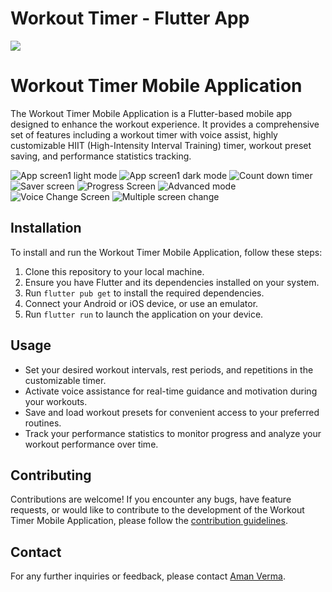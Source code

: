 
# Workout Timer - Flutter App

![](https://github.com/amanvermanbd11111/Advanced-Workout-timer.git)

# Workout Timer Mobile Application

The Workout Timer Mobile Application is a Flutter-based mobile app designed to enhance the workout experience. It provides a comprehensive set of features including a workout timer with voice assist, highly customizable HIIT (High-Intensity Interval Training) timer, workout preset saving, and performance statistics tracking.

![App screen1 light mode](./assets/images/1.png)
![App screen1 dark mode](./assets/images/2.png)
![Count down timer](./assets/images/3.png)
![Saver screen](./assets/images/4.png)
![Progress Screen](./assets/images/5.png)
![Advanced mode](./assets/images/6.png)
![Voice Change Screen](./assets/images/7.png)
![Multiple screen change ](./assets/images/8.png)


## Installation

To install and run the Workout Timer Mobile Application, follow these steps:

1. Clone this repository to your local machine.
2. Ensure you have Flutter and its dependencies installed on your system.
3. Run `flutter pub get` to install the required dependencies.
4. Connect your Android or iOS device, or use an emulator.
5. Run `flutter run` to launch the application on your device.

## Usage

- Set your desired workout intervals, rest periods, and repetitions in the customizable timer.
- Activate voice assistance for real-time guidance and motivation during your workouts.
- Save and load workout presets for convenient access to your preferred routines.
- Track your performance statistics to monitor progress and analyze your workout performance over time.

## Contributing

Contributions are welcome! If you encounter any bugs, have feature requests, or would like to contribute to the development of the Workout Timer Mobile Application, please follow the [contribution guidelines](CONTRIBUTING.md).



## Contact

For any further inquiries or feedback, please contact [Aman Verma](mailto:amanvermanbd11111@gmail.com).




